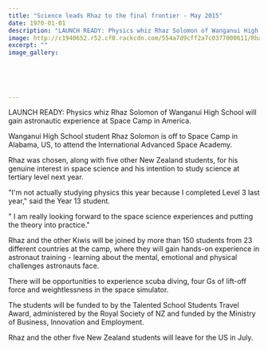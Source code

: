 ```yaml
---
title: "Science leads Rhaz to the final frontier - May 2015"
date: 1970-01-01
description: "LAUNCH READY: Physics whiz Rhaz Solomon of Wanganui High School will gain astronautic experience at Space Camp in America, from Wanganui Chronicle article on 7/5/15..."
image: http://c1940652.r52.cf0.rackcdn.com/554a7d9cff2a7c0377000611/Rhaz-Solomon-Space-Camp-in-America-7.5.15.jpg
excerpt: ""
image_gallery:
    
    
    
    
    
---
```


<p><span>LAUNCH READY: Physics whiz Rhaz Solomon of Wanganui High School will gain astronautic experience at Space Camp in America.</span></p>
<p>Wanganui High School student Rhaz Solomon is off to Space Camp in Alabama, US, to attend the International Advanced Space Academy.</p>
<p>Rhaz was chosen, along with five other New Zealand students, for his genuine interest in space science and his intention to study science at tertiary level next year.</p>
<p>"I'm not actually studying physics this year because I completed Level 3 last year," said the Year 13 student.</p>
<p>" I am really looking forward to the space science experiences and putting the theory into practice."</p>
<p>Rhaz and the other Kiwis will be joined by more than 150 students from 23 different countries at the camp, where they will gain hands-on experience in astronaut training - learning about the mental, emotional and physical challenges astronauts face.</p>
<p>There will be opportunities to experience scuba diving, four Gs of lift-off force and weightlessness in the space simulator.</p>
<p>The students will be funded to by the Talented School Students Travel Award, administered by the Royal Society of NZ and funded by the Ministry of Business, Innovation and Employment.</p>
<p>Rhaz and the other five New Zealand students will leave for the US in July.</p>

